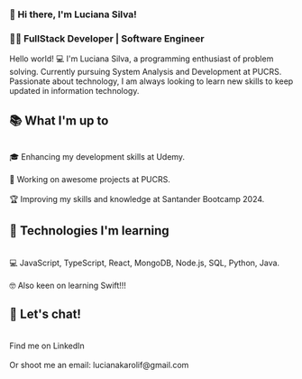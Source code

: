 ### 💖 Hi there, I'm Luciana Silva! 
### 👩‍💻 FullStack Developer | Software Engineer

Hello world! 💻 I'm Luciana Silva, a programming enthusiast of problem solving. Currently pursuing System Analysis and Development at PUCRS. Passionate about technology, I am always looking to learn new skills to keep updated in information technology.

<h2>📚 What I'm up to</h2>
<br>🎓 Enhancing my development skills at Udemy.</br>
<br>🔭 Working on awesome projects at PUCRS.</br>
<br>🏆 Improving my skills and knowledge at Santander Bootcamp 2024.</br>


<h2>🎲 Technologies I'm learning</h2>
<br>💻 JavaScript, TypeScript, React, MongoDB, Node.js, SQL, Python, Java.</br>
<br>🤓 Also keen on learning Swift!!!</br>

<h2>💬 Let's chat!</h2>
<br>Find me on LinkedIn</br> 
<br>Or shoot me an email: lucianakarolif@gmail.com</br>
